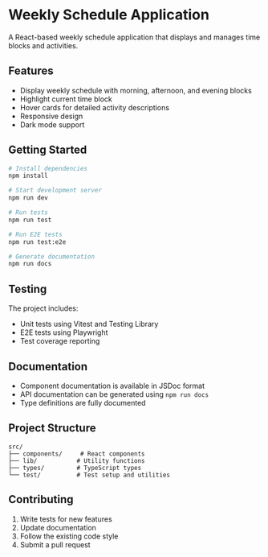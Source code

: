 # Weekly Schedule Application

A React-based weekly schedule application that displays and manages time blocks and activities.

## Features

- Display weekly schedule with morning, afternoon, and evening blocks
- Highlight current time block
- Hover cards for detailed activity descriptions
- Responsive design
- Dark mode support

## Getting Started

```bash
# Install dependencies
npm install

# Start development server
npm run dev

# Run tests
npm run test

# Run E2E tests
npm run test:e2e

# Generate documentation
npm run docs
```

## Testing

The project includes:
- Unit tests using Vitest and Testing Library
- E2E tests using Playwright
- Test coverage reporting

## Documentation

- Component documentation is available in JSDoc format
- API documentation can be generated using `npm run docs`
- Type definitions are fully documented

## Project Structure

```
src/
├── components/     # React components
├── lib/           # Utility functions
├── types/         # TypeScript types
└── test/          # Test setup and utilities
```

## Contributing

1. Write tests for new features
2. Update documentation
3. Follow the existing code style
4. Submit a pull request
